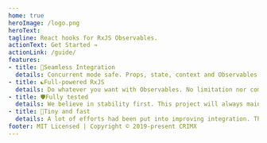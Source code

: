 ```yaml
---
home: true
heroImage: /logo.png
heroText:
tagline: React hooks for RxJS Observables.
actionText: Get Started →
actionLink: /guide/
features:
- title: 💫Seamless Integration
  details: Concurrent mode safe. Props, state, context and Observables can be nicely converted to each other with pure function. No `tap` hack needed. Supports Render-as-You-Fetch pattern with React Suspense.
- title: ☯️Full-powered RxJS
  details: Do whatever you want with Observables. No limitation nor compromise.
- title: 🛡Fully tested
  details: We believe in stability first. This project will always maintain a 100% coverage.
- title: 🚀Tiny and fast
  details: A lot of efforts had been put into improving integration. This library should have zero visible impact on performance.
footer: MIT Licensed | Copyright © 2019-present CRIMX
---
```

